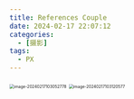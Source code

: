 ```yaml
---
title: References Couple
date: 2024-02-17 22:07:12
categories:
  - [摄影]
tags:
  - PX
---
```


<img src="https://hais-note-pics-1301462215.cos.ap-chengdu.myqcloud.com/image-20240217103052778.png" alt="image-20240217103052778" style="zoom:50%;" />

<img src="https://hais-note-pics-1301462215.cos.ap-chengdu.myqcloud.com/image-20240217103120577.png" alt="image-20240217103120577" style="zoom:50%;" />
